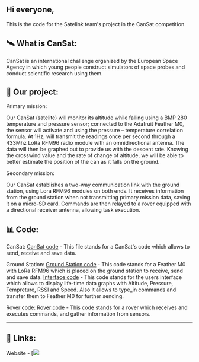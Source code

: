 ## Hi everyone,

This is the code for the Satelink team's project in the CanSat competition.

## 🛰️ What is CanSat:

CanSat is an international challenge organized by the European Space Agency in which young people construct simulators of space probes and conduct scientific research using them.

## 📡 Our project:

Primary mission:

Our CanSat (satelite) will monitor its altitude while falling using a BMP 280 temperature and pressure sensor; connected to the Adafruit Feather M0, the sensor will activate and using the pressure – temperature correlation formula.
At 1Hz, will transmit the readings once per second through a 433Mhz LoRa RFM96 radio module with an omnidirectional antenna. The data will then be graphed out to provide us with the descent rate. 
Knowing the crosswind value and the rate of change of altitude, we will be able to better estimate the position of the can as it falls on the ground.

Secondary mission:

Our CanSat establishes a two-way communication link with the ground station, using Lora RFM96 modules on both ends. It receives information from the ground station when not transmitting primary mission data, saving it on a micro-SD card. 
Commands are then relayed to a rover equipped with a directional receiver antenna, allowing task execution. 

## 📊 Code:

CanSat:
[CanSat code](Final_code_can.ino) - This file stands for a CanSat's code which allows to send, receive and save data. 

Ground Station:
[Ground Station code](Final_code_gs.ino) - This code stands for a Feather M0 with LoRa RFM96 which is placed on the ground station to receive, send and save data.
[Interface code](main.py) - This code stands for the users interface which allows to display life-time data graphs with Altitude, Pressure, Tempreture, RSSI and Speed. Also it allows to type_in commands and transfer them to Feather M0 for further sending.

Rover code:
[Rover code](Final_code_rover.ino) - This code stands for a rover which receives and executes commands, and gather information from sensors. 

---
## 🔮 Links:
Website - [![](https://satelinkcansat.pl)
